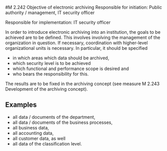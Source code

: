 #M 2.242 Objective of electronic archiving
Responsible for initiation: Public authority / management, IT security officer

Responsible for implementation: IT security officer

In order to introduce electronic archiving into an institution, the goals to be achieved are to be defined. This involves involving the management of the organization in question. If necessary, coordination with higher-level organizational units is necessary. In particular, it should be specified

* in which areas which data should be archived,
* which security level is to be achieved
* which functional and performance scope is desired and
* who bears the responsibility for this.


The results are to be fixed in the archiving concept (see measure M 2.243 Development of the archiving concept).



## Examples 
* all data / documents of the department,
* all data / documents of the business processes,
* all business data,
* all accounting data,
* all customer data, as well
* all data of the classification level.




